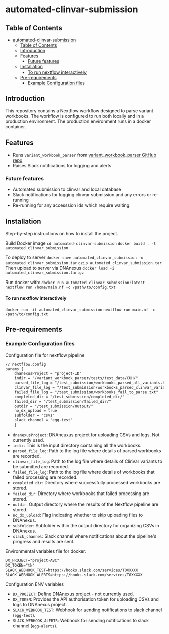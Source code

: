 # automated-clinvar-submission

## Table of Contents

- [automated-clinvar-submission](#automated-clinvar-submission)
  - [Table of Contents](#table-of-contents)
  - [Introduction](#introduction)
  - [Features](#features)
    - [Future features](#future-features)
  - [Installation](#installation)
      - [To run nextflow interactively](#to-run-nextflow-interactively)
  - [Pre-requirements](#pre-requirements)
    - [Example Configuration files](#example-configuration-files)

## Introduction

This repository contains a Nextflow workflow designed to parse variant workbooks.
The workflow is configured to run both locally and in a production environment.
The production environment runs in a docker container.

## Features

- Runs `variant_workbook_parser` from [variant_workbook_parser GitHub repo](https://github.com/eastgenomics/variant_workbook_parser)
- Raises Slack notifications for logging and alerts

### Future features

- Automated submission to clinvar and local database
- Slack notifications for logging clinvar submission and any errors or re-running
- Re-running for any accesssion ids which require waiting.


## Installation
Step-by-step instructions on how to install the project.

Build Docker image
`cd automated-clinvar-submission`
`docker build . -t automated_clinvar_submission`

To deploy to server
`docker save automated_clinvar_submission -o automated_clinvar_submission.tar`
`gzip automated_clinvar_submission.tar`
Then upload to server via DNAnexus
`docker load -i automated_clinvar_submission.tar.gz`

Run docker with:
`docker run automated_clinvar_submission:latest nextflow run /home/main.nf -c /path/to/config.txt`

#### To run nextflow interactively
`docker run -it automated_clinvar_submission`
`nextflow run main.nf -c /path/to/config.txt`


## Pre-requirements
### Example Configuration files
Configuration file for nextflow pipeline

```txt
// nextflow.config
params {
    dnanexusProject = "project-ID"
    indir = "/variant_workbook_parser/tests/test_data/CUH/"
    parsed_file_log = "/test_submission/workbooks_parsed_all_variants.txt"
    clinvar_file_log = "/test_submission/workbooks_parsed_clinvar_variants.txt"
    failed_file_log = "/test_submission/workbooks_fail_to_parse.txt"
    completed_dir = "/test_submission/completed_dir/"
    failed_dir = "/test_submission/failed_dir/"
    outdir = "/test_submission/Output/"
    no_dx_upload = true
    subfolder = "csvs"
    slack_channel = "egg-test"
    }

```

- `dnanexusProject`: DNAneuxus project for uploading CSVs and logs. Not currently used.
- `indir`: This is the input directory containing all the workbooks.
- `parsed_file_log`: Path to the log file where details of parsed workbooks are recorded.
- `clinvar_file_log`: Path to the log file where details of ClinVar variants to be submitted are recorded.
- `failed_file_log`: Path to the log file where details of workbooks that failed processing are recorded.
- `completed_dir`: Directory where successfully processed workbooks are stored.
- `failed_dir`: Directory where workbooks that failed processing are stored.
- `outdir`: Output directory where the results of the Nextflow pipeline are stored.
- `no_dx_upload`: Flag indicating whether to skip uploading files to DNAnexus.
- `subfolder`: Subfolder within the output directory for organizing CSVs in DNAnexus.
- `slack_channel`: Slack channel where notifications about the pipeline's progress and results are sent.

Environmental variables file for docker.
``` txt
DX_PROJECT="project-ABC"
DX_TOKEN="tk"
SLACK_WEBHOOK_TEST=https://hooks.slack.com/services/T0XXXXX
SLACK_WEBHOOK_ALERTS=https://hooks.slack.com/services/T0XXXXX
```

Configuration ENV variables
- `DX_PROJECT`: Define DNAnexus project - not currently used.
- `DX_TOKEN`: Provides the API authorisation token for uploading CSVs and logs to DNAnexus project.
- `SLACK_WEBHOOK_TEST`: Webhook for sending notifications to slack channel (`egg-test`).
- `SLACK_WEBHOOK_ALERTS`: Webhook for sending notifications to slack channel (`egg-alerts`).
